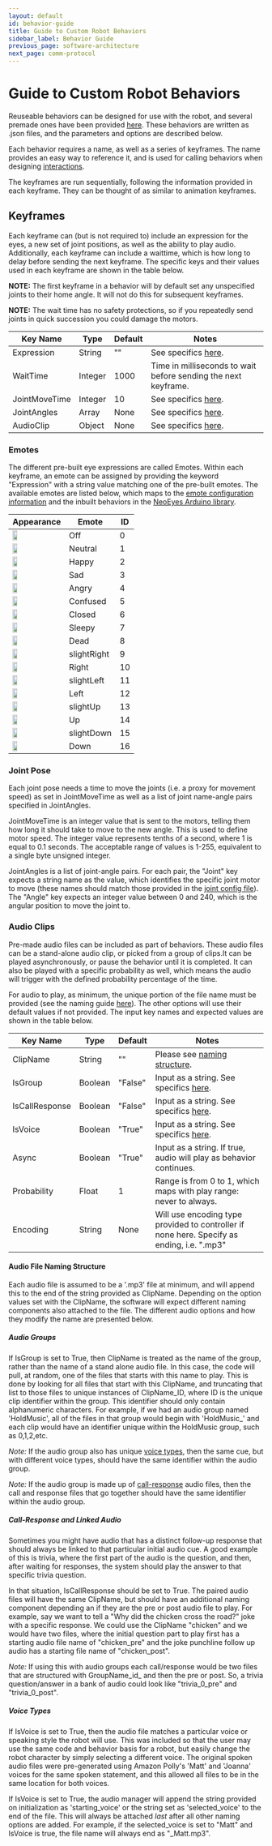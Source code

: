 ```yaml
---
layout: default
id: behavior-guide
title: Guide to Custom Robot Behaviors
sidebar_label: Behavior Guide
previous_page: software-architecture
next_page: comm-protocol
---
```

# Guide to Custom Robot Behaviors
Reuseable behaviors can be designed for use with the robot, and several premade ones have been provided [here](../software/behaviors/). These behaviors are written as .json files, and the parameters and options are described below.

Each behavior requires a name, as well as a series of keyframes. The name provides an easy way to reference it, and is used for calling behaviors when designing [interactions]().

The keyframes are run sequentially, following the information provided in each keyframe. They can be thought of as similar to animation keyframes.

## Keyframes
Each keyframe can (but is not required to) include an expression for the eyes, a new set of joint positions, as well as the ability to play audio. Additionally, each keyframe can include a waittime, which is how long to delay before sending the next keyframe. The specific keys and their values used in each keyframe are shown in the table below.

**NOTE:** The first keyframe in a behavior will by default set any unspecified joints to their home angle. It will not do this for subsequent keyframes.

**NOTE:** The wait time has no safety protections, so if you repeatedly send joints in quick succession you could damage the motors.

| Key Name      | Type    | Default | Notes                                                          |
| ------------- | ------- | ------- | -------------------------------------------------------------- |
| Expression    | String  | ""      | See specifics [here](#emotes).                                 |
| WaitTime      | Integer | 1000    | Time in milliseconds to wait before sending the next keyframe. |
| JointMoveTime | Integer | 10      | See specifics [here](#joint-pose).                             |
| JointAngles   | Array   | None    | See specifics [here](#joint-pose).                             |
| AudioClip     | Object  | None    | See specifics [here](#audio-groups).                           |

### Emotes
The different pre-built eye expressions are called Emotes. Within each keyframe, an emote can be assigned by providing the keyword "Expression" with a string value matching one of the pre-built emotes. The available emotes are listed below, which maps to the [emote configuration information](./Software.md) and the inbuilt behaviors in the [NeoEyes Arduino library](../Arduino/NeoEyes/).

| Appearance                        | Emote       | ID |
| --------------------------------- | ----------- | -- |
| <img src="res/.png" width="30%"/> | Off         | 0  |
| <img src="res/.png" width="30%"/> | Neutral     | 1  |
| <img src="res/.png" width="30%"/> | Happy       | 2  |
| <img src="res/.png" width="30%"/> | Sad         | 3  |
| <img src="res/.png" width="30%"/> | Angry       | 4  |
| <img src="res/.png" width="30%"/> | Confused    | 5  |
| <img src="res/.png" width="30%"/> | Closed      | 6  |
| <img src="res/.png" width="30%"/> | Sleepy      | 7  |
| <img src="res/.png" width="30%"/> | Dead        | 8  |
| <img src="res/.png" width="30%"/> | slightRight | 9  |
| <img src="res/.png" width="30%"/> | Right       | 10 |
| <img src="res/.png" width="30%"/> | slightLeft  | 11 |
| <img src="res/.png" width="30%"/> | Left        | 12 |
| <img src="res/.png" width="30%"/> | slightUp    | 13 |
| <img src="res/.png" width="30%"/> | Up          | 14 |
| <img src="res/.png" width="30%"/> | slightDown  | 15 |
| <img src="res/.png" width="30%"/> | Down        | 16 |



### Joint Pose
Each joint pose needs a time to move the joints (i.e. a proxy for movement speed) as set in JointMoveTime as well as a list of joint name-angle pairs specified in JointAngles.

JointMoveTime is an integer value that is sent to the motors, telling them how long it should take to move to the new angle. This is used to define motor speed. The integer value represents tenths of a second, where 1 is equal to 0.1 seconds. The acceptable range of values is 1-255, equivalent to a single byte unsigned integer.

JointAngles is a list of joint-angle pairs. For each pair, the "Joint" key expects a string name as the value, which identifies the specific joint motor to move (these names should match those provided in the [joint config file](./Software.md)). The "Angle" key expects an integer value between 0 and 240, which is the angular position to move the joint to.


### Audio Clips
Pre-made audio files can be included as part of behaviors. These audio files can be a stand-alone audio clip, or picked from a group of clips.It can be played asynchronously, or pause the behavior until it is completed. It can also be played with a specific probability as well, which means the audio will trigger with the defined probability percentage of the time. 

For audio to play, as minimum, the unique portion of the file name must be provided (see the naming guide [here](#audio-file-naming-structure)). The other options will use their default values if not provided. The input key names and expected values are shown in the table below.

| Key Name       | Type    | Default | Notes                                                                                      |
| -------------- | ------- | ------- | ------------------------------------------------------------------------------------------ |
| ClipName       | String  | ""      | Please see [naming structure](#audio-file-naming-structure).                               |
| IsGroup        | Boolean | "False" | Input as a string. See specifics [here](#audio-groups).                                    |
| IsCallResponse | Boolean | "False" | Input as a string. See specifics [here](#call-response-and-linked-audio).                  |
| IsVoice        | Boolean | "True"  | Input as a string. See specifics [here](#voice-types).                                     |
| Async          | Boolean | "True"  | Input as a string. If true, audio will play as behavior continues.                         |
| Probability    | Float   | 1       | Range is from 0 to 1, which maps with play range: never to always.                         |
| Encoding       | String  | None    | Will use encoding type provided to controller if none here. Specify as ending, i.e. ".mp3" |



#### Audio File Naming Structure
Each audio file is assumed to be a '.mp3' file at minimum, and will append this to the end of the string provided as ClipName. Depending on the option values set with the ClipName, the software will expect different naming components also attached to the file. The different audio options and how they modify the name are presented below.


##### Audio Groups
If IsGroup is set to True, then ClipName is treated as the name of the group, rather than the name of a stand alone audio file. In this case, the code will pull, at random, one of the files that starts with this name to play. This is done by looking for all files that start with this ClipName, and truncating that list to those files to unique instances of ClipName_ID, where ID is the unique clip identifier within the group. This identifier should only contain alphanumeric characters. For example, if we had an audio group named 'HoldMusic', all of the files in that group would begin with 'HoldMusic_' and each clip would have an identifier unique within the HoldMusic group, such as 0,1,2,etc.

*Note:* If the audio group also has unique [voice types](#voice-types), then the same cue, but with different voice types, should have the same identifier within the audio group.

*Note:* If the audio group is made up of [call-response](#call-response-and-linked-audio) audio files, then the call and response files that go together should have the same identifier within the audio group.

##### Call-Response and Linked Audio
Sometimes you might have audio that has a distinct follow-up response that should always be linked to that particular initial audio cue. A good example of this is trivia, where the first part of the audio is the question, and then, after waiting for responses, the system should play the answer to that specific trivia question.

In that situation, IsCallResponse should be set to True. The paired audio files will have the same ClipName, but should have an additional naming component depending an if they are the pre or post audio file to play. For example, say we want to tell a "Why did the chicken cross the road?" joke with a specific response. We could use the ClipName "chicken" and we would have two files, where the initial question part to play first has a starting audio file name of "chicken_pre" and the joke punchline follow up audio has a starting file name of "chicken_post".

*Note:* If using this with audio groups each call/response would be two files that are structured with GroupName_id_ and then the pre or post. So, a trivia question/answer in a bank of audio could look like "trivia_0_pre" and "trivia_0_post".


##### Voice Types
If IsVoice is set to True, then the audio file matches a particular voice or speaking style the robot will use. This was included so that the user may use the same code and behavior basis for a robot, but easily change the robot character by simply selecting a different voice. The original spoken audio files were pre-generated using Amazon Polly's 'Matt' and 'Joanna' voices for the same spoken statement, and this allowed all files to be in the same location for both voices.

If IsVoice is set to True, the audio manager will append the string provided on initialization as 'starting_voice' or the string set as 'selected_voice' to the end of the file. This will always be attached *last* after all other naming options are added. For example, if the selected_voice is set to "Matt" and IsVoice is true, the file name will always end as "_Matt.mp3".

